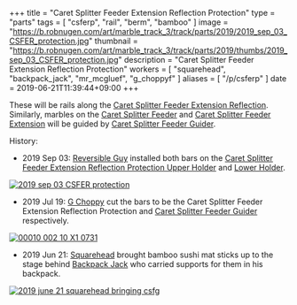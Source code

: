 +++
title = "Caret Splitter Feeder Extension Reflection Protection"
type = "parts"
tags = [ "csferp", "rail", "berm", "bamboo" ]
image = "https://b.robnugen.com/art/marble_track_3/track/parts/2019/2019_sep_03_CSFER_protection.jpg"
thumbnail = "https://b.robnugen.com/art/marble_track_3/track/parts/2019/thumbs/2019_sep_03_CSFER_protection.jpg"
description = "Caret Splitter Feeder Extension Reflection Protection"
workers = [
    "squarehead",
    "backpack_jack",
    "mr_mcgluef",
    "g_choppyf"
]
aliases = [
    "/p/csferp"
]
date = 2019-06-21T11:39:44+09:00
+++

These will be rails along the [Caret Splitter Feeder Extension Reflection](/parts/caret-splitter-feeder-extension-reflection/).  Similarly, marbles on the [Caret Splitter Feeder](/parts/caret_splitter_feeder/) and [Caret Splitter Feeder Extension](/parts/caret_splitter_feeder_extension/) will be guided by [Caret Splitter Feeder Guider](/parts/caret-splitter-feeder-guider/).

History:

* 2019 Sep 03: [Reversible Guy](/workers/reversible/) installed both bars on the [Caret Splitter Feeder Extension Reflection Protection Upper Holder](/parts/caret-splitter-feeder-extension-reflection-protection-upper-holder/) and [Lower Holder](/parts/caret-splitter-feeder-extension-reflection-protection-lower-holder/).

[![2019 sep 03 CSFER protection](//b.robnugen.com/art/marble_track_3/track/parts/2019/thumbs/2019_sep_03_CSFER_protection.jpg)](//b.robnugen.com/art/marble_track_3/track/parts/2019/2019_sep_03_CSFER_protection.jpg)

* 2019 Jul 19: [G Choppy](/workers/g_choppy/) cut the bars to be the Caret Splitter Feeder Extension Reflection Protection and [Caret Splitter Feeder Guider](/parts/caret-splitter-feeder-guider/) respectively.

[![00010 002 10 X1 0731](//b.robnugen.com/art/marble_track_3/frames/2019/thumbs/00010_002_10_X1_0731.jpg)](//b.robnugen.com/art/marble_track_3/frames/2019/00010_002_10_X1_0731.jpg)

* 2019 Jun 21: [Squarehead](/workers/squarehead/) brought bamboo sushi mat sticks up to the stage behind [Backpack Jack](/workers/backpack_jack/) who carried supports for them in his backpack.

[![2019 june 21 squarehead bringing csfg](//b.robnugen.com/art/marble_track_3/track/parts/2019/thumbs/2019_june_21_squarehead_bringing_csfg.jpg)](//b.robnugen.com/art/marble_track_3/track/parts/2019/2019_june_21_squarehead_bringing_csfg.jpg)
